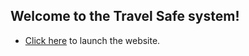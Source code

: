 ## Welcome to the Travel Safe system!

* [Click here](https://omchaturvediindia.wixsite.com/my-site-2/covid-cases) to launch the website.
